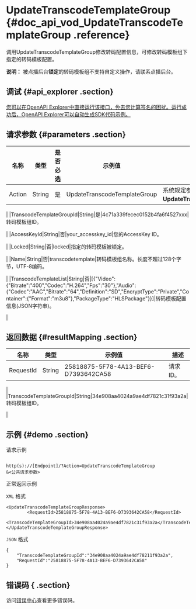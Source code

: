 # UpdateTranscodeTemplateGroup {#doc_api_vod_UpdateTranscodeTemplateGroup .reference}

调用UpdateTranscodeTemplateGroup修改转码配置信息，可修改转码模板组下指定的转码模板配置。

**说明：** 被点播后台**锁定**的转码模板组不支持自定义操作，请联系点播后台。

## 调试 {#api_explorer .section}

[您可以在OpenAPI Explorer中直接运行该接口，免去您计算签名的困扰。运行成功后，OpenAPI Explorer可以自动生成SDK代码示例。](https://api.aliyun.com/#product=vod&api=UpdateTranscodeTemplateGroup&type=RPC&version=2017-03-21)

## 请求参数 {#parameters .section}

|名称|类型|是否必选|示例值|描述|
|--|--|----|---|--|
|Action|String|是|UpdateTranscodeTemplateGroup|系统规定参数，取值：**UpdateTranscodeTemplateGroup**。

 |
|TranscodeTemplateGroupId|String|是|4c71a339fecec0152b4fa6f4527xxx|转码模板组ID。

 |
|AccessKeyId|String|否|your\_accesskey\_id|您的AccessKey ID。

 |
|Locked|String|否|locked|指定的转码模板被锁定。

 |
|Name|String|否|transcodetemplate|转码模板组名称。长度不超过128个字节，UTF-8编码。

 |
|TranscodeTemplateList|String|否|\[\{"Video":\{"Bitrate":"400","Codec":"H.264","Fps":"30"\},"Audio":\{"Codec":"AAC","Bitrate":"64","Definition":"SD","EncryptType":"Private","Container":\{"Format":"m3u8"\},"PackageType":"HLSPackage"\}\}\]|转码模板配置信息\(JSON字符串\)。

 |

## 返回数据 {#resultMapping .section}

|名称|类型|示例值|描述|
|--|--|---|--|
|RequestId|String|25818875-5F78-4A13-BEF6-D7393642CA58|请求ID。

 |
|TranscodeTemplateGroupId|String|34e908aa4024a9ae4df7821c31f93a2a|转码模板组ID。

 |

## 示例 {#demo .section}

请求示例

``` {#request_demo}

http(s)://[Endpoint]/?Action=UpdateTranscodeTemplateGroup
&<公共请求参数>

```

正常返回示例

`XML` 格式

``` {#xml_return_success_demo}
<UpdateTranscodeTemplateGroupResponse>
	    <RequestId>25818875-5F78-4A13-BEF6-D7393642CA58</RequestId>
	    <TranscodeTemplateGroupId>34e908aa4024a9ae4df7821c31f93a2a</TranscodeTemplateGroupId>
</UpdateTranscodeTemplateGroupResponse>
```

`JSON` 格式

``` {#json_return_success_demo}
{
	"TranscodeTemplateGroupId":"34e908aa4024a9ae4df78211f93a2a",
	"RequestId":"25818875-5F78-4A13-BEF6-D7393642CA58"
}
```

## 错误码 { .section}

访问[错误中心](https://error-center.aliyun.com/status/product/vod)查看更多错误码。

